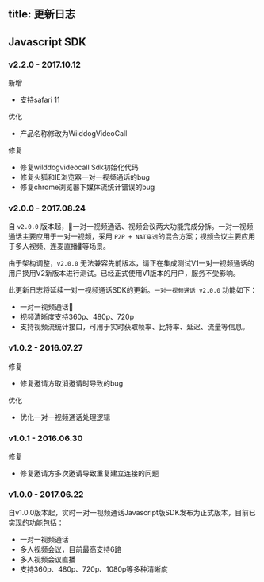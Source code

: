 
title: 更新日志
---

## Javascript SDK

### v2.2.0 - 2017.10.12

<span class="changelog add">新增</span>
- 支持safari 11

<span class="changelog optimize">优化</span>

- 产品名称修改为WilddogVideoCall

<span class="changelog fix">修复</span>

- 修复wilddogvideocall Sdk初始化代码
- 修复火狐和IE浏览器一对一视频通话的bug
- 修复chrome浏览器下媒体流统计错误的bug

### v2.0.0 - 2017.08.24

自 `v2.0.0` 版本起，一对一视频通话、视频会议两大功能完成分拆。一对一视频通话主要应用于一对一视频，采用 `P2P + NAT穿透`的混合方案；视频会议主要应用于多人视频、连麦直播等场景。

由于架构调整，`v2.0.0` 无法兼容先前版本，请正在集成测试V1一对一视频通话的用户换用V2新版本进行测试。已经正式使用V1版本的用户，服务不受影响。

此更新日志将延续一对一视频通话SDK的更新。`一对一视频通话 v2.0.0` 功能如下：

- 一对一视频通话
- 视频清晰度支持360p、480p、720p
- 支持视频流统计接口，可用于实时获取帧率、比特率、延迟、流量等信息。

### v1.0.2 - 2016.07.27

<span class="changelog fix">修复</span>

- 修复邀请方取消邀请时导致的bug

<span class="changelog optimize">优化</span>

- 优化一对一视频通话处理逻辑

### v1.0.1 - 2016.06.30

<span class="changelog fix">修复</span>

- 修复邀请方多次邀请导致重复建立连接的问题

### v1.0.0 - 2017.06.22

自v1.0.0版本起，实时一对一视频通话Javascript版SDK发布为正式版本，目前已实现的功能包括：

- 一对一视频通话
- 多人视频会议，目前最高支持6路
- 多人视频会议直播
- 支持360p、480p、720p、1080p等多种清晰度